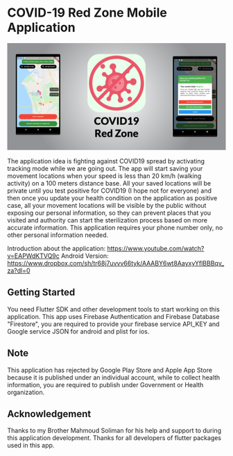 # COVID-19 Red Zone Mobile Application
![Alt text](/banner.png?raw=true "Red Zone")

The application idea is fighting against COVID19 spread by activating tracking mode while we are going out.  The app will start saving your movement locations when your speed is less than 20 km/h (walking activity) on a 100 meters distance base. All your saved locations will be private until you test positive for COVID19 (I hope not for everyone) and then once you update your health condition on the application as positive case, all your movement locations will be visible by the public without exposing our personal information,  so they can prevent places that you visited and authority can start the sterilization process based on more accurate information.
This application requires your phone number only, no other personal information needed.

Introduction about the application: https://www.youtube.com/watch?v=EAPWdKTVQ9c
Android Version: https://www.dropbox.com/sh/tr68j7uvvv66tyk/AAABY6wt8AayxyYflBBBqv_za?dl=0

## Getting Started

You need Flutter SDK and other development tools to start working on this application.
This app uses Firebase Authentication and Firebase Database "Firestore", you are required to provide your firebase service API_KEY and Google service JSON for android and plist for ios.

## Note
This application has rejected by Google Play Store and Apple App Store because it is published under an individual account, while to collect health information, you are required to publish under Government or Health organization.


## Acknowledgement
Thanks to my Brother Mahmoud Soliman for his help and support to during this application development.
Thanks for all developers of flutter packages used in this app.
